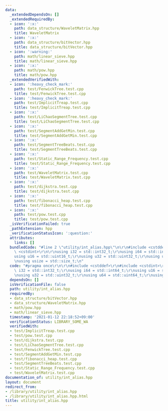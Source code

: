 ```yaml
---
data:
  _extendedDependsOn: []
  _extendedRequiredBy:
  - icon: ':x:'
    path: data_structure/WaveletMatrix.hpp
    title: WaveletMatrix
  - icon: ':x:'
    path: data_structure/bitVector.hpp
    title: data_structure/bitVector.hpp
  - icon: ':warning:'
    path: math/linear_sieve.hpp
    title: math/linear_sieve.hpp
  - icon: ':x:'
    path: math/pow.hpp
    title: math/pow.hpp
  _extendedVerifiedWith:
  - icon: ':heavy_check_mark:'
    path: test/FenwickTree.test.cpp
    title: test/FenwickTree.test.cpp
  - icon: ':heavy_check_mark:'
    path: test/ImplicitTreap.test.cpp
    title: test/ImplicitTreap.test.cpp
  - icon: ':x:'
    path: test/LiChaoSegmentTree.test.cpp
    title: test/LiChaoSegmentTree.test.cpp
  - icon: ':x:'
    path: test/SegmentAddGetMin.test.cpp
    title: test/SegmentAddGetMin.test.cpp
  - icon: ':x:'
    path: test/SegmentTreeBeats.test.cpp
    title: test/SegmentTreeBeats.test.cpp
  - icon: ':x:'
    path: test/Static_Range_Frequency.test.cpp
    title: test/Static_Range_Frequency.test.cpp
  - icon: ':x:'
    path: test/WaveletMatrix.test.cpp
    title: test/WaveletMatrix.test.cpp
  - icon: ':x:'
    path: test/dijkstra.test.cpp
    title: test/dijkstra.test.cpp
  - icon: ':x:'
    path: test/fibonacci_heap.test.cpp
    title: test/fibonacci_heap.test.cpp
  - icon: ':x:'
    path: test/pow.test.cpp
    title: test/pow.test.cpp
  _isVerificationFailed: true
  _pathExtension: hpp
  _verificationStatusIcon: ':question:'
  attributes:
    links: []
  bundledCode: "#line 2 \"utility/int_alias.hpp\"\n\r\n#include <cstddef>\r\n#include\
    \ <cstdint>\r\n\r\nusing i32 = std::int32_t;\r\nusing i64 = std::int64_t;\r\n\
    using u16 = std::uint16_t;\r\nusing u32 = std::uint32_t;\r\nusing u64 = std::uint64_t;\r\
    \nusing usize = std::size_t;\n"
  code: "#pragma once\r\n\r\n#include <cstddef>\r\n#include <cstdint>\r\n\r\nusing\
    \ i32 = std::int32_t;\r\nusing i64 = std::int64_t;\r\nusing u16 = std::uint16_t;\r\
    \nusing u32 = std::uint32_t;\r\nusing u64 = std::uint64_t;\r\nusing usize = std::size_t;"
  dependsOn: []
  isVerificationFile: false
  path: utility/int_alias.hpp
  requiredBy:
  - data_structure/bitVector.hpp
  - data_structure/WaveletMatrix.hpp
  - math/pow.hpp
  - math/linear_sieve.hpp
  timestamp: '2021-01-12 22:18:52+09:00'
  verificationStatus: LIBRARY_SOME_WA
  verifiedWith:
  - test/ImplicitTreap.test.cpp
  - test/pow.test.cpp
  - test/dijkstra.test.cpp
  - test/LiChaoSegmentTree.test.cpp
  - test/FenwickTree.test.cpp
  - test/SegmentAddGetMin.test.cpp
  - test/fibonacci_heap.test.cpp
  - test/SegmentTreeBeats.test.cpp
  - test/Static_Range_Frequency.test.cpp
  - test/WaveletMatrix.test.cpp
documentation_of: utility/int_alias.hpp
layout: document
redirect_from:
- /library/utility/int_alias.hpp
- /library/utility/int_alias.hpp.html
title: utility/int_alias.hpp
---
```

